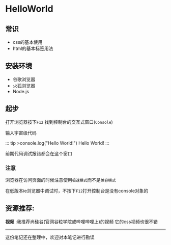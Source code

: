 # HelloWorld

## 常识

- css的基本使用
- html的基本标签用法



## 安装环境

- 谷歌浏览器
- 火狐浏览器
- Node.js



## 起步

打开浏览器按下`F12` 找到控制台的交互式窗口(`Console`)

输入宇宙级代码

::: tip >console.log("Hello World!")
Hello World!
:::


前期代码调试报错都会在这个窗口 



### 注意

浏览器在访问页面的时候注意使用`极速模式`而不是`兼容模式`

在低版本ie浏览器中调试时，不按下`F12`打开控制台是没有console对象的



## 资源推荐:

**视频** :我推荐尚硅谷(官网谷粒学院或哔哩哔哩上)的视频 它的css视频也很不错



---

这份笔记还在整理中，欢迎对本笔记进行勘误
